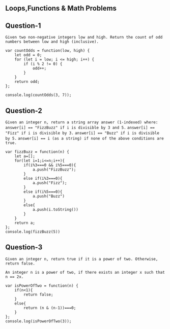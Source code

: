 ## Loops,Functions & Math Problems

## Question-1

`Given two non-negative integers low and high. Return the count of odd numbers between low and high (inclusive).`

```
var countOdds = function(low, high) {
    let odd = 0;
    for (let i = low; i <= high; i++) {
        if (i % 2 != 0) {
            odd++;
        }
    }
    return odd;
};

console.log(countOdds(3, 7));
```

## Question-2

`Given an integer n, return a string array answer (1-indexed) where:`
`answer[i] == "FizzBuzz" if i is divisible by 3 and 5.`
`answer[i] == "Fizz" if i is divisible by 3.`
`answer[i] == "Buzz" if i is divisible by 5.`
`answer[i] == i (as a string) if none of the above conditions are true.`

```
var fizzBuzz = function(n) {
    let a=[];
    for(let i=1;i<=n;i++){
        if(i%3===0 && i%5===0){
            a.push("FizzBuzz");
        }
        else if(i%3===0){
            a.push("Fizz");
        }
        else if(i%5===0){
            a.push("Buzz")
        }
        else{
            a.push(i.toString())
        }
    }
    return a;
};
console.log(fizzBuzz(5))
```

## Question-3

`Given an integer n, return true if it is a power of two. Otherwise, return false.`

`An integer n is a power of two, if there exists an integer x such that n == 2x.`

```
var isPowerOfTwo = function(n) {
    if(n<1){
        return false;
    }
    else{
        return (n & (n-1))===0;
    }
};
console.log(isPowerOfTwo(3));
```
